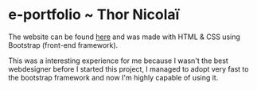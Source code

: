 # e-portfolio ~ Thor Nicolaï

The website can be found [here](http://users.hogent.be/~533471tn/eportfolio/) and was made with HTML & CSS using Bootstrap (front-end framework).

This was a interesting experience for me because I wasn't the best webdesigner before I started this project, I managed to adopt very fast to the bootstrap framework and now I'm highly capable of using it.
